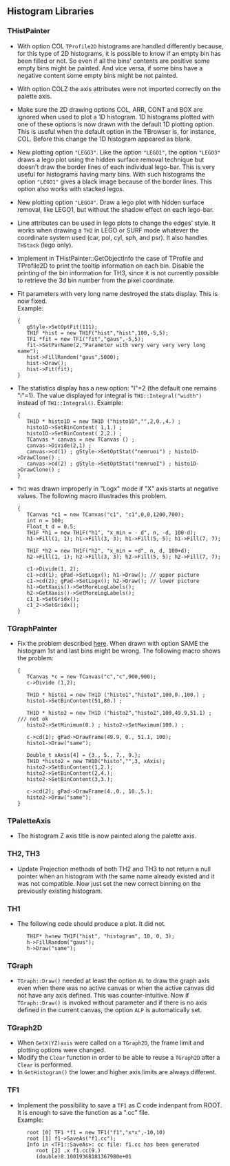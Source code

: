 ## Histogram Libraries

### THistPainter

-   With option COL `TProfile2D` histograms are handled differently
    because, for this type of 2D histograms, it is possible to know if
    an empty bin has been filled or not. So even if all the bins'
    contents are positive some empty bins might be painted. And vice
    versa, if some bins have a negative content some empty bins might be
    not painted.
-   With option COLZ the axis attributes were not imported correctly on
    the palette axis.
-   Make sure the 2D drawing options COL, ARR, CONT and BOX are ignored
    when used to plot a 1D histogram. 1D histograms plotted with one of
    these options is now drawn with the default 1D plotting option. This
    is useful when the default option in the TBrowser is, for instance,
    COL. Before this change the 1D histogram appeared as blank.
-   New plotting option `"LEGO3"`. Like the option `"LEGO1"`, the
    option `"LEGO3"` draws a lego plot using the hidden surface removal
    technique but doesn't draw the border lines of each individual
    lego-bar. This is very useful for histograms having many bins. With
    such histograms the option `"LEGO1"` gives a black image because of
    the border lines. This option also works with stacked legos.
-   New plotting option `"LEGO4"`. Draw a lego plot with hidden surface
    removal, like LEGO1, but without the shadow effect on each lego-bar.
-   Line attributes can be used in lego plots to change the edges'
    style. It works when drawing a `TH2` in LEGO or SURF mode whatever
    the coordinate system used (car, pol, cyl, sph, and psr). It also
    handles `THStack` (lego only).
-   Implement in THistPainter::GetObjectInfo the case of TProfile and
    TProfile2D to print the tooltip information on each bin. Disable the
    printing of the bin information for TH3, since it is not currently
    possible to retrieve the 3d bin number from the pixel coordinate.
-   Fit parameters with very long name destroyed the stats display. This
    is now fixed. \
    Example:

    ``` {.cpp}
    {
       gStyle->SetOptFit(111);
       TH1F *hist = new TH1F("hist","hist",100,-5,5);
       TF1 *fit = new TF1("fit","gaus",-5,5);
       fit->SetParName(2,"Parameter with very very very very long name");
       hist->FillRandom("gaus",5000);
       hist->Draw();
       hist->Fit(fit);
    }
    ```
-   The statistics display has a new option: "I"=2 (the default one
    remains "i"=1). The value displayed for integral is
    `TH1::Integral("width")` instead of `TH1::Integral()`.
    Example:

    ``` {.cpp}
    {
       TH1D * histo1D = new TH1D ("histo1D","",2,0.,4.) ; 
       histo1D->SetBinContent( 1,1.) ;
       histo1D->SetBinContent( 2,2.) ;
       TCanvas * canvas = new TCanvas () ;
       canvas->Divide(2,1) ;
       canvas->cd(1) ; gStyle->SetOptStat("nemruoi") ; histo1D->DrawClone() ;
       canvas->cd(2) ; gStyle->SetOptStat("nemruoI") ; histo1D->DrawClone() ;
    }
    ```
-   `TH1` was drawn improperly in "Logx" mode if "X" axis starts at 
    negative values. The following macro illustrades this problem.
    ``` {.cpp}
    {
       TCanvas *c1 = new TCanvas("c1", "c1",0,0,1200,700);
       int n = 100;
       Float_t d = 0.5;
       TH1F *h1 = new TH1F("h1", "x_min = - d", n, -d, 100-d);
       h1->Fill(1, 1); h1->Fill(3, 3); h1->Fill(5, 5); h1->Fill(7, 7);
 
       TH1F *h2 = new TH1F("h2", "x_min = +d", n, d, 100+d);
       h2->Fill(1, 1); h2->Fill(3, 3); h2->Fill(5, 5); h2->Fill(7, 7);
 
       c1->Divide(1, 2);
       c1->cd(1); gPad->SetLogx(); h1->Draw(); // upper picture
       c1->cd(2); gPad->SetLogx(); h2->Draw(); // lower picture
       h1->GetXaxis()->SetMoreLogLabels();
       h2->GetXaxis()->SetMoreLogLabels();
       c1_1->SetGridx();
       c1_2->SetGridx();
    }
    ```


### TGraphPainter

-   Fix the problem described [here](http://root.cern.ch/phpBB3/viewtopic.php?f=3&t=8591).
    When drawn with option SAME the histogram 1st and last bins might
    be wrong. The following macro shows the problem:

    ``` {.cpp}
    {
       TCanvas *c = new TCanvas("c","c",900,900);
       c->Divide (1,2);
           
       TH1D * histo1 = new TH1D ("histo1","histo1",100,0.,100.) ;
       histo1->SetBinContent(51,80.) ;
           
       TH1D * histo2 = new TH1D ("histo2","histo2",100,49.9,51.1) ;  /// not ok
       histo2->SetMinimum(0.) ; histo2->SetMaximum(100.) ;
           
       c->cd(1); gPad->DrawFrame(49.9, 0., 51.1, 100);
       histo1->Draw("same");
           
       Double_t xAxis[4] = {3., 5., 7., 9.};
       TH1D *histo2 = new TH1D("histo","",3, xAxis);
       histo2->SetBinContent(1,2.);
       histo2->SetBinContent(2,4.);
       histo2->SetBinContent(3,3.);
           
       c->cd(2); gPad->DrawFrame(4.,0., 10.,5.);
       histo2->Draw("same");
    }
    ```

### TPaletteAxis

-   The histogram Z axis title is now painted along the palette axis.

### TH2, TH3

-   Update Projection methods of both TH2 and TH3 to not return a null
    pointer when an histogram with the same name already existed and it
    was not compatible. Now just set the new correct binning on the
    previously existing histogram.

### TH1

-   The following code should produce a plot. It did not.

    ``` {.cpp}
       TH1F* h=new TH1F("hist", "histogram", 10, 0, 3); 
       h->FillRandom("gaus"); 
       h->Draw("same"); 
    ```

### TGraph

-   `TGraph::Draw()` needed at least the option `AL` to draw the graph
     axis even when there was no active canvas or when the active canvas
     did not have any axis defined. This was counter-intuitive. Now if
     `TGraph::Draw()` is invoked without parameter and if there is no
     axis defined in the current canvas, the option `ALP` is automatically
     set.

### TGraph2D

-   When `GetX(YZ)axis` were called on a `TGraph2D`, the frame limit and
    plotting options were changed.
-   Modify the `Clear` function in order to be able to reuse a
    `TGraph2D` after a `Clear` is performed.
-   In `GetHistogram()` the lower and higher axis limits are always
    different.

### TF1

-   Implement the possibility to save a `TF1` as C code indenpant from
    ROOT. It is enough to save the function as a ".cc" file. \
    Example:

    ``` {.cpp}
       root [0] TF1 *f1 = new TF1("f1","x*x",-10,10)
       root [1] f1->SaveAs("f1.cc");
       Info in <TF1::SaveAs>: cc file: f1.cc has been generated
          root [2] .x f1.cc(9.)
          (double)8.10019368181367980e+01
    ```


